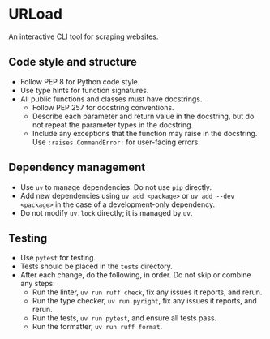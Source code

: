 # URLoad

An interactive CLI tool for scraping websites.

## Code style and structure

- Follow PEP 8 for Python code style.
- Use type hints for function signatures.
- All public functions and classes must have docstrings.
  - Follow PEP 257 for docstring conventions.
  - Describe each parameter and return value in the docstring, but do not
    repeat the parameter types in the docstring.
  - Include any exceptions that the function may raise in the docstring. Use
    `:raises CommandError:` for user-facing errors.

## Dependency management

- Use `uv` to manage dependencies. Do not use `pip` directly.
- Add new dependencies using `uv add <package>` or `uv add --dev <package>` in
  the case of a development-only dependency.
- Do not modify `uv.lock` directly; it is managed by `uv`.

## Testing

- Use `pytest` for testing.
- Tests should be placed in the `tests` directory.
- After each change, do the following, in order. Do not skip or combine any steps:
  - Run the linter, `uv run ruff check`, fix any issues it reports, and rerun.
  - Run the type checker, `uv run pyright`, fix any issues it reports, and rerun.
  - Run the tests, `uv run pytest`, and ensure all tests pass.
  - Run the formatter, `uv run ruff format`.
